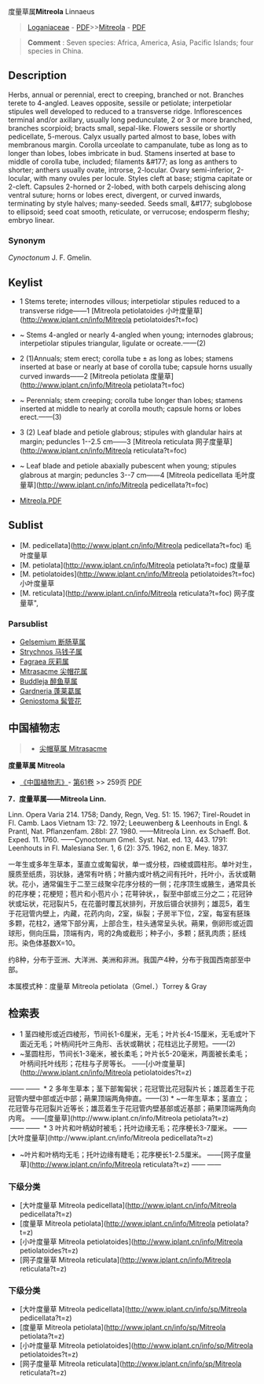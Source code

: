 度量草属**Mitreola** Linnaeus

> [Loganiaceae](http://www.iplant.cn/info/Loganiaceae?t=foc) - [PDF](http://www.iplant.cn/foc/pdf/Loganiaceae.pdf)>>[Mitreola](http://www.iplant.cn/info/Mitreola?t=foc) - [PDF](http://www.iplant.cn/foc/pdf/Mitreola.pdf)

> **Comment** : 
> Seven species: Africa, America, Asia, Pacific Islands; four species in China.

## Description

Herbs, annual or perennial, erect to creeping, branched or not. Branches terete to 4-angled. Leaves opposite, sessile or petiolate; interpetiolar stipules well developed to reduced to a transverse ridge. Inflorescences terminal and/or axillary, usually long pedunculate, 2 or 3 or more branched, branches scorpioid; bracts small, sepal-like. Flowers sessile or shortly pedicellate, 5-merous. Calyx usually parted almost to base, lobes with membranous margin. Corolla urceolate to campanulate, tube as long as to longer than lobes, lobes imbricate in bud. Stamens inserted at base to middle of corolla tube, included; filaments &amp;#177; as long as anthers to shorter; anthers usually ovate, introrse, 2-locular. Ovary semi-inferior, 2-locular, with many ovules per locule. Styles cleft at base; stigma capitate or 2-cleft. Capsules 2-horned or 2-lobed, with both carpels dehiscing along ventral suture; horns or lobes erect, divergent, or curved inwards, terminating by style halves; many-seeded. Seeds small, &amp;#177; subglobose to ellipsoid; seed coat smooth, reticulate, or verrucose; endosperm fleshy; embryo linear.

### Synonym
*Cynoctonum* J. F. Gmelin.

## Keylist

* 1 Stems terete; internodes villous; interpetiolar stipules reduced to a transverse ridge——1 [Mitreola petiolatoides 小叶度量草](http://www.iplant.cn/info/Mitreola petiolatoides?t=foc)
* ~ Stems 4-angled or nearly 4-angled when young; internodes glabrous; interpetiolar stipules triangular, ligulate or ocreate.——(2)

* 2 (1)Annuals; stem erect; corolla tube &#177; as long as lobes; stamens inserted at base or nearly at base of corolla tube; capsule horns usually curved inwards——2 [Mitreola petiolata 度量草](http://www.iplant.cn/info/Mitreola petiolata?t=foc)
* ~ Perennials; stem creeping; corolla tube longer than lobes; stamens inserted at middle to nearly at corolla mouth; capsule horns or lobes erect.——(3)

* 3 (2) Leaf blade and petiole glabrous; stipules with glandular hairs at margin; peduncles 1--2.5 cm——3 [Mitreola reticulata 网子度量草](http://www.iplant.cn/info/Mitreola reticulata?t=foc)
* ~ Leaf blade and petiole abaxially pubescent when young; stipules glabrous at margin; peduncles 3--7 cm——4 [Mitreola pedicellata 毛叶度量草](http://www.iplant.cn/info/Mitreola pedicellata?t=foc)

* [Mitreola.PDF](http://www.iplant.cn/foc/pdf/Mitreola.pdf)

## Sublist

* [M.  pedicellata](http://www.iplant.cn/info/Mitreola pedicellata?t=foc)
 毛叶度量草
* [M.  petiolata](http://www.iplant.cn/info/Mitreola petiolata?t=foc)
 度量草
* [M.  petiolatoides](http://www.iplant.cn/info/Mitreola petiolatoides?t=foc)
 小叶度量草
* [M.  reticulata](http://www.iplant.cn/info/Mitreola reticulata?t=foc) 网子度量草",

### Parsublist

* [Gelsemium  断肠草属](http://www.iplant.cn/info/Gelsemium?t=foc)
* [Strychnos  马钱子属](http://www.iplant.cn/info/Strychnos?t=foc)
* [Fagraea  灰莉属](http://www.iplant.cn/info/Fagraea?t=foc)
* [Mitrasacme  尖帽花属](http://www.iplant.cn/info/Mitrasacme?t=foc)
* [Buddleja  醉鱼草属](http://www.iplant.cn/info/Buddleja?t=foc)
* [Gardneria  蓬莱葛属](http://www.iplant.cn/info/Gardneria?t=foc)
* [Geniostoma  髯管花](http://www.iplant.cn/info/Geniostoma?t=foc)

## 中国植物志

> * [尖帽草属  Mitrasacme](http://www.iplant.cn/info/Mitrasacme?t=z)

**度量草属 Mitreola**

* [《中国植物志》](http://www.iplant.cn/frps)- [第61卷](http://www.iplant.cn/frps/vol/61) >> 259页 [PDF](http://www.iplant.cn/frps/pdf/61/259y.pdf)

**7．度量草属——Mitreola Linn.**

Linn. Opera Varia 214. 1758; Dandy, Regn, Veg. 51: 15. 1967; Tirel-Roudet in Fl. Camb. Laos Vietnam 13: 72. 1972; Leeuwenberg & Leenhouts in Engl. & Prantl, Nat. Pflanzenfam. 28bI: 27. 1980. ——Mitreola Linn. ex Schaeff. Bot. Exped. 11. 1760. ——Cynoctonum Gmel. Syst. Nat. ed. 13, 443. 1791: Leenhouts in Fl. Malesiana Ser. 1, 6 (2): 375. 1962, non E. Mey. 1837.

一年生或多年生草本，茎直立或匍匐状，单一或分枝，四棱或圆柱形。单叶对生，膜质至纸质，羽状脉，通常有叶柄；叶腋内或叶柄之间有托叶，托叶小，舌状或鞘状。花小，通常偏生于二至三歧聚伞花序分枝的一侧；花序顶生或腋生，通常具长的花序梗；花梗短；苞片和小苞片小；花萼钟状，，裂至中部或三分之二；花冠钟状或坛状，花冠裂片5，在花蕾时覆瓦状排列，开放后镊合状排列；雄蕊5，着生于花冠管内壁上，内藏，花药内向，2室，纵裂；子房半下位，2室，每室有胚珠多颗，花柱2，通常下部分离，上部合生，柱头通常呈头状。蒴果，倒卵形或近圆球形，侧向压扁，顶端有内，弯的2角或截形；种子小，多颗；胚乳肉质；胚线形。染色体基数X=10。

约8种，分布于亚洲、大洋洲、美洲和非洲。我国产4种，分布于我国西南部至中部。

本属模式种：度量草 Mitreola petiolata（Gmel．）Torrey & Gray

## 检索表

* 1 茎四棱形或近四棱形，节间长1-6厘米，无毛；叶片长4-15厘米，无毛或叶下面近无毛；叶柄间托叶三角形、舌状或鞘状；花柱远比子房短。——(2)
* ~茎圆柱形，节间长1-3毫米，被长柔毛；叶片长5-20毫米，两面被长柔毛；叶柄间托叶线形；花柱与子房等长。 ——[小叶度量草](http://www.iplant.cn/info/Mitreola petiolatoides?t=z)
</td></tr><tr><td>&nbsp;——&nbsp;——&nbsp;</td></tr>
* 2 多年生草本；茎下部匍匐状；花冠管比花冠裂片长；雄蕊着生于花冠管内壁中部或近中部；蒴果顶端两角伸直。——(3)
* ~一年生草本；茎直立；花冠管与花冠裂片近等长；雄蕊着生于花冠管内壁基部或近基部；蒴果顶端两角向内弯。 ——[度量草](http://www.iplant.cn/info/Mitreola petiolata?t=z)
</td></tr><tr><td>&nbsp;——&nbsp;——&nbsp;</td></tr>
* 3 叶片和叶柄幼时被毛；托叶边缘无毛；花序梗长3-7厘米。 ——[大叶度量草](http://www.iplant.cn/info/Mitreola pedicellata?t=z)

* ~叶片和叶柄均无毛；托叶边缘有睫毛；花序梗长1-2.5厘米。 ——[网子度量草](http://www.iplant.cn/info/Mitreola reticulata?t=z)</td></tr><tr><td>&nbsp;——&nbsp;——&nbsp;</td></tr>
### 下级分类
* [大叶度量草  Mitreola pedicellata](http://www.iplant.cn/info/Mitreola pedicellata?t=z)
* [度量草  Mitreola petiolata](http://www.iplant.cn/info/Mitreola petiolata?t=z)
* [小叶度量草  Mitreola petiolatoides](http://www.iplant.cn/info/Mitreola petiolatoides?t=z)
* [网子度量草  Mitreola reticulata](http://www.iplant.cn/info/Mitreola reticulata?t=z)

### 下级分类
* [大叶度量草  Mitreola pedicellata](http://www.iplant.cn/info/sp/Mitreola pedicellata?t=z)
* [度量草  Mitreola petiolata](http://www.iplant.cn/info/sp/Mitreola petiolata?t=z)
* [小叶度量草  Mitreola petiolatoides](http://www.iplant.cn/info/sp/Mitreola petiolatoides?t=z)
* [网子度量草  Mitreola reticulata](http://www.iplant.cn/info/sp/Mitreola reticulata?t=z)
